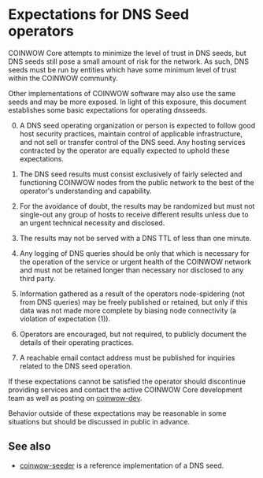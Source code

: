 Expectations for DNS Seed operators
====================================

COINWOW Core attempts to minimize the level of trust in DNS seeds,
but DNS seeds still pose a small amount of risk for the network.
As such, DNS seeds must be run by entities which have some minimum
level of trust within the COINWOW community.

Other implementations of COINWOW software may also use the same
seeds and may be more exposed. In light of this exposure, this
document establishes some basic expectations for operating dnsseeds.

0. A DNS seed operating organization or person is expected to follow good
host security practices, maintain control of applicable infrastructure,
and not sell or transfer control of the DNS seed. Any hosting services
contracted by the operator are equally expected to uphold these expectations.

1. The DNS seed results must consist exclusively of fairly selected and
functioning COINWOW nodes from the public network to the best of the
operator's understanding and capability.

2. For the avoidance of doubt, the results may be randomized but must not
single-out any group of hosts to receive different results unless due to an
urgent technical necessity and disclosed.

3. The results may not be served with a DNS TTL of less than one minute.

4. Any logging of DNS queries should be only that which is necessary
for the operation of the service or urgent health of the COINWOW
network and must not be retained longer than necessary nor disclosed
to any third party.

5. Information gathered as a result of the operators node-spidering
(not from DNS queries) may be freely published or retained, but only
if this data was not made more complete by biasing node connectivity
(a violation of expectation (1)).

6. Operators are encouraged, but not required, to publicly document the
details of their operating practices.

7. A reachable email contact address must be published for inquiries
related to the DNS seed operation.

If these expectations cannot be satisfied the operator should
discontinue providing services and contact the active COINWOW
Core development team as well as posting on
[coinwow-dev](https://groups.google.com/g/coinwowdev).

Behavior outside of these expectations may be reasonable in some
situations but should be discussed in public in advance.

See also
----------
- [coinwow-seeder](https://github.com/sipa/coinwow-seeder) is a reference implementation of a DNS seed.
